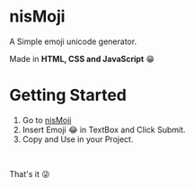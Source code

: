 # nisMoji
A Simple emoji unicode generator.
<br>

Made in <b> HTML, CSS and JavaScript</b> 😁
<br>

# Getting Started
1. Go to <a href="">nisMoji</a><br>
2. Insert Emoji 😂 in TextBox and Click Submit.<br>
3. Copy and Use in your Project. <br>
<br>

That's it 😜
